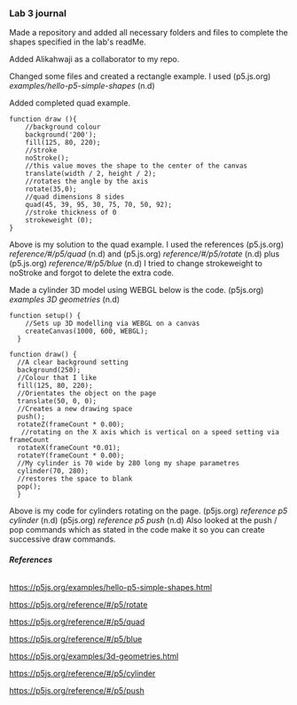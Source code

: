 ### Lab 3 journal



Made a repository and added all necessary folders and files to complete the shapes specified in the lab's readMe.

Added Alikahwaji as a collaborator to my repo.

Changed some files and created a rectangle example. I used (p5.js.org) *examples/hello-p5-simple-shapes* (n.d)

Added completed quad example.

```
function draw (){
    //background colour 
    background('200');
    fill(125, 80, 220);
    //stroke 
    noStroke();
    //this value moves the shape to the center of the canvas
    translate(width / 2, height / 2);
    //rotates the angle by the axis
    rotate(35,0);
    //quad dimensions 8 sides
    quad(45, 39, 95, 30, 75, 70, 50, 92);
    //stroke thickness of 0
    strokeweight (0);   
}
```

Above is my solution to the quad example. I used the references (p5.js.org) *reference/#/p5/quad* (n.d) and (p5.js.org) *reference/#/p5/rotate* (n.d) plus (p5.js.org) *reference/#/p5/blue* (n.d) I tried to change strokeweight to noStroke and forgot to delete the extra code.

Made a cylinder 3D model using WEBGL below is the code. (p5js.org) *examples 3D geometries* (n.d)  

```
function setup() {
    //Sets up 3D modelling via WEBGL on a canvas
    createCanvas(1000, 600, WEBGL);
  }
```

```
function draw() {
  //A clear background setting
  background(250);
  //Colour that I like
  fill(125, 80, 220);
  //Orientates the object on the page
  translate(50, 0, 0);
  //Creates a new drawing space
  push();
  rotateZ(frameCount * 0.00);
   //rotating on the X axis which is vertical on a speed setting via frameCount
  rotateX(frameCount *0.01);
  rotateY(frameCount * 0.00);
  //My cylinder is 70 wide by 280 long my shape parametres
  cylinder(70, 280);
  //restores the space to blank
  pop();
  }
```

Above is my code for cylinders rotating  on the page. (p5js.org) *reference p5 cylinder* (n.d) (p5js.org) *reference p5 push* (n.d) Also looked at the push / pop commands which as stated in the code make it so you can create successive draw commands.

###### **References** 

https://p5js.org/examples/hello-p5-simple-shapes.html

https://p5js.org/reference/#/p5/rotate

https://p5js.org/reference/#/p5/quad

https://p5js.org/reference/#/p5/blue

https://p5js.org/examples/3d-geometries.html

https://p5js.org/reference/#/p5/cylinder

https://p5js.org/reference/#/p5/push